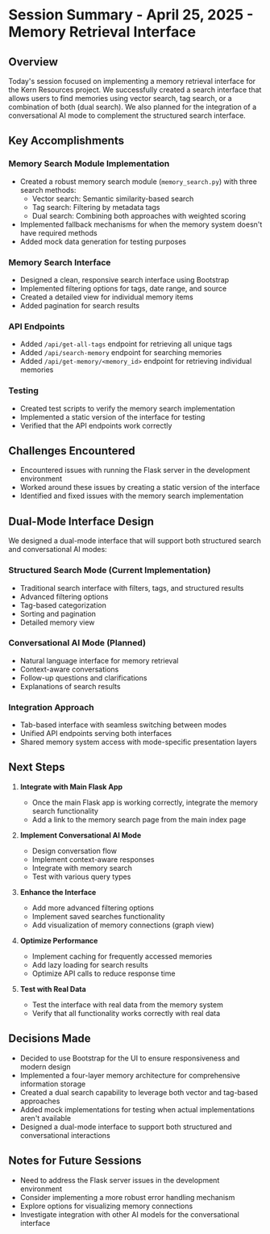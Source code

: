 # Session Summary - April 25, 2025 - Memory Retrieval Interface

## Overview
Today's session focused on implementing a memory retrieval interface for the Kern Resources project. We successfully created a search interface that allows users to find memories using vector search, tag search, or a combination of both (dual search). We also planned for the integration of a conversational AI mode to complement the structured search interface.

## Key Accomplishments

### Memory Search Module Implementation
- Created a robust memory search module (`memory_search.py`) with three search methods:
  - Vector search: Semantic similarity-based search
  - Tag search: Filtering by metadata tags
  - Dual search: Combining both approaches with weighted scoring
- Implemented fallback mechanisms for when the memory system doesn't have required methods
- Added mock data generation for testing purposes

### Memory Search Interface
- Designed a clean, responsive search interface using Bootstrap
- Implemented filtering options for tags, date range, and source
- Created a detailed view for individual memory items
- Added pagination for search results

### API Endpoints
- Added `/api/get-all-tags` endpoint for retrieving all unique tags
- Added `/api/search-memory` endpoint for searching memories
- Added `/api/get-memory/<memory_id>` endpoint for retrieving individual memories

### Testing
- Created test scripts to verify the memory search implementation
- Implemented a static version of the interface for testing
- Verified that the API endpoints work correctly

## Challenges Encountered
- Encountered issues with running the Flask server in the development environment
- Worked around these issues by creating a static version of the interface
- Identified and fixed issues with the memory search implementation

## Dual-Mode Interface Design
We designed a dual-mode interface that will support both structured search and conversational AI modes:

### Structured Search Mode (Current Implementation)
- Traditional search interface with filters, tags, and structured results
- Advanced filtering options
- Tag-based categorization
- Sorting and pagination
- Detailed memory view

### Conversational AI Mode (Planned)
- Natural language interface for memory retrieval
- Context-aware conversations
- Follow-up questions and clarifications
- Explanations of search results

### Integration Approach
- Tab-based interface with seamless switching between modes
- Unified API endpoints serving both interfaces
- Shared memory system access with mode-specific presentation layers

## Next Steps
1. **Integrate with Main Flask App**
   - Once the main Flask app is working correctly, integrate the memory search functionality
   - Add a link to the memory search page from the main index page

2. **Implement Conversational AI Mode**
   - Design conversation flow
   - Implement context-aware responses
   - Integrate with memory search
   - Test with various query types

3. **Enhance the Interface**
   - Add more advanced filtering options
   - Implement saved searches functionality
   - Add visualization of memory connections (graph view)

4. **Optimize Performance**
   - Implement caching for frequently accessed memories
   - Add lazy loading for search results
   - Optimize API calls to reduce response time

5. **Test with Real Data**
   - Test the interface with real data from the memory system
   - Verify that all functionality works correctly with real data

## Decisions Made
- Decided to use Bootstrap for the UI to ensure responsiveness and modern design
- Implemented a four-layer memory architecture for comprehensive information storage
- Created a dual search capability to leverage both vector and tag-based approaches
- Added mock implementations for testing when actual implementations aren't available
- Designed a dual-mode interface to support both structured and conversational interactions

## Notes for Future Sessions
- Need to address the Flask server issues in the development environment
- Consider implementing a more robust error handling mechanism
- Explore options for visualizing memory connections
- Investigate integration with other AI models for the conversational interface
